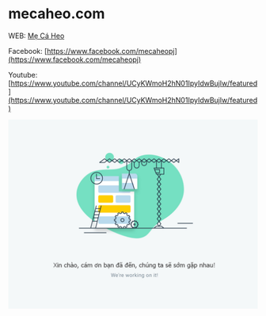 # mecaheo.com

WEB: [Mẹ Cá Heo](https://mecaheo.com)

Facebook: [https://www.facebook.com/mecaheopj](https://www.facebook.com/mecaheopj)

Youtube: [https://www.youtube.com/channel/UCyKWmoH2hN01IpyIdwBujlw/featured](https://www.youtube.com/channel/UCyKWmoH2hN01IpyIdwBujlw/featured)

![alt text](https://github.com/piwaypj/piway.cloud/blob/main/hi.jpg?raw=true)